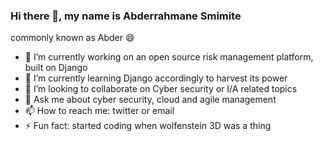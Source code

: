 ### Hi there 👋, my name is Abderrahmane Smimite

commonly known as Abder 😄




- 🔭 I’m currently working on an open source risk management platform, built on Django
- 🌱 I’m currently learning Django accordingly to harvest its power
- 👯 I’m looking to collaborate on Cyber security or I/A related topics
- 💬 Ask me about cyber security, cloud and agile management
- 📫 How to reach me: twitter or email
- ⚡ Fun fact: started coding when wolfenstein 3D was a thing

